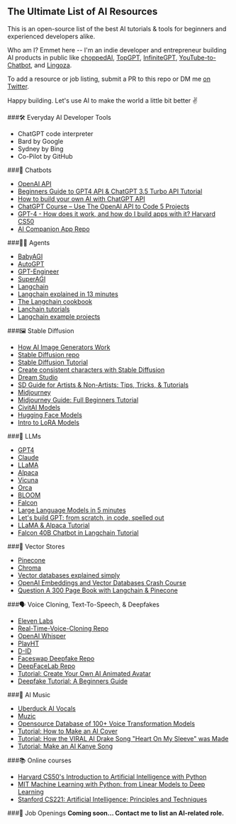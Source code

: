 ## The Ultimate List of AI Resources

This is an open-source list of the best AI tutorials & tools for beginners and experienced developers alike.

Who am I? Emmet here -- I'm an indie developer and entrepreneur building AI products in public like [choppedAI](https://choppedai.com/), [TopGPT](https://www.topgpt.io/), [InfiniteGPT](https://github.com/emmethalm/infiniteGPT), [YouTube-to-Chatbot](https://github.com/emmethalm/youtube-to-chatbot), and [Lingoza](https://lingoza.io/).

To add a resource or job listing, submit a PR to this repo or DM me [on Twitter](https://twitter.com/ehalm_).

Happy building. Let's use AI to make the world a little bit better ✌️

###🛠️ Everyday AI Developer Tools
- ChatGPT code interpreter
- Bard by Google
- Sydney by Bing
- Co-Pilot by GitHub

###💬 Chatbots
- [OpenAI API ](https://platform.openai.com/docs/guides/gpt)
- [Beginners Guide to GPT4 API & ChatGPT 3.5 Turbo API Tutorial ](https://www.youtube.com/watch?v=LX_DXLlaymg)
- [How to build your own AI with ChatGPT API ](https://www.youtube.com/watch?v=4qNwoAAfnk4)
- [ChatGPT Course – Use The OpenAI API to Code 5 Projects ](https://www.youtube.com/watch?v=uRQH2CFvedY)
- [GPT-4 - How does it work, and how do I build apps with it? Harvard CS50 ](https://www.youtube.com/watch?v=vw-KWfKwvTQ)
- [AI Companion App Repo ](https://github.com/a16z-infra/companion-app)

###🕵️‍♂️ Agents
- [BabyAGI ](https://github.com/yoheinakajima/babyagi)
- [AutoGPT ](https://github.com/Significant-Gravitas/Auto-GPT)
- [GPT-Engineer ](https://github.com/AntonOsika/gpt-engineer)
- [SuperAGI ](https://github.com/TransformerOptimus/SuperAGI)
- [Langchain ](https://langchain.com/)
- [Langchain explained in 13 minutes ](https://www.youtube.com/watch?v=aywZrzNaKjs)
- [The Langchain cookbook ](https://www.youtube.com/watch?v=2xxziIWmaSA)
- [Lanchain tutorials ](https://github.com/gkamradt/langchain-tutorials)
- [Langchain example projects ](https://github.com/hwchase17/langchain)

###🖼️ Stable Diffusion
- [How AI Image Generators Work ](https://www.youtube.com/watch?v=1CIpzeNxIhU)
- [Stable Diffusion repo ](https://github.com/CompVis/stable-diffusion)
- [Stable Diffusion Tutorial ](https://www.youtube.com/watch?v=DHaL56P6f5M)
- [Create consistent characters with Stable Diffusion ](https://www.youtube.com/watch?v=iAhqMzgiHVw)
- [Dream Studio ](https://beta.dreamstudio.ai/)
- [SD Guide for Artists & Non-Artists: Tips, Tricks, & Tutorials ](https://docs.google.com/document/d/1R2UZi5G-DXiz2HcCrfAFLYJoer_JPDEoZmV7wy1tEz0/edit)
- [Midjourney ](https://www.midjourney.com/)
- [Midjourney Guide: Full Beginners Tutorial ](https://www.youtube.com/watch?v=VUDjpOY3YeE)
- [CivitAI Models ](https://civitai.com/)
- [Hugging Face Models ](https://huggingface.co/models?pipeline_tag=text-to-image&sort=downloads)
- [Intro to LoRA Models ](https://www.youtube.com/watch?v=ZHVdNeHZPdc)

###🤖 LLMs
- [GPT4 ](https://platform.openai.com/docs/guides/gpt)
- [Claude ](https://docs.anthropic.com/claude/docs)
- [LLaMA ](https://github.com/facebookresearch/llama)
- [Alpaca ](https://github.com/antimatter15/alpaca.cpp)
- [Vicuna ](https://huggingface.co/lmsys/vicuna-13b-delta-v1.1)
- [Orca ](https://www.microsoft.com/en-us/research/publication/orca-progressive-learning-from-complex-explanation-traces-of-gpt-4/)
- [BLOOM ](https://huggingface.co/bigscience/bloom)
- [Falcon ](https://falconllm.tii.ae/)
- [Large Language Models in 5 minutes ](https://www.youtube.com/watch?v=lnA9DMvHtfI)
- [Let's build GPT: from scratch, in code, spelled out ](https://www.youtube.com/watch?v=kCc8FmEb1nY)
- [LLaMA & Alpaca Tutorial ](https://www.youtube.com/watch?v=kT_-qUxrlOU)
- [Falcon 40B Chatbot in Langchain Tutorial ](https://www.youtube.com/watch?v=ukj_ITJKBwE)

###🧮 Vector Stores
- [Pinecone](https://docs.pinecone.io/docs/overview)
- [Chroma ](https://www.trychroma.com/)
- [Vector databases explained simply ](https://www.youtube.com/watch?v=dN0lsF2cvm4)
- [OpenAI Embeddings and Vector Databases Crash Course ](https://www.youtube.com/watch?v=ySus5ZS0b94)
- [Question A 300 Page Book with Langchain & Pinecone ](https://www.youtube.com/watch?v=h0DHDp1FbmQ&t=14s)

###🗣️ Voice Cloning, Text-To-Speech, & Deepfakes
- [Eleven Labs ](https://elevenlabs.io/)
- [Real-Time-Voice-Cloning Repo ](https://github.com/CorentinJ/Real-Time-Voice-Cloning)
- [OpenAI Whisper ](https://github.com/openai/whisper)
- [PlayHT ](https://play.ht/)
- [D-ID ](https://www.d-id.com/)
- [Faceswap Deepfake Repo ](https://github.com/deepfakes/faceswap)
- [DeepFaceLab Repo ](https://github.com/iperov/DeepFaceLab)
- [Tutorial: Create Your Own AI Animated Avatar ](https://www.youtube.com/watch?v=V2efVSXSlqc)
- [Deepfake Tutorial: A Beginners Guide ](https://www.youtube.com/watch?v=t59gRbpYMiY)

###🎵 AI Music
- [Uberduck AI Vocals ](https://uberduck.ai/)
- [Muzic ](https://github.com/microsoft/muzic)
- [Opensource Database of 100+ Voice Transformation Models ](https://colab.research.google.com/drive/1Gj6UTf2gicndUW_tVheVhTXIIYpFTYc7?usp=sharing)
- [Tutorial: How to Make an AI Cover ](https://www.youtube.com/watch?v=AZWVZWOKzmc)
- [Tutorial: How the VIRAL AI Drake Song "Heart On My Sleeve" was Made ](https://www.youtube.com/watch?v=pkbQV71ZvK4)
- [Tutorial: Make an AI Kanye Song ](https://www.youtube.com/watch?v=2sMpIXQcSCA)

###📚 Online courses
- [Harvard CS50's Introduction to Artificial Intelligence with Python ](https://www.edx.org/course/cs50s-introduction-to-artificial-intelligence-with-python?webview=false&campaign=CS50%27s+Introduction+to+Artificial+Intelligence+with+Python&source=edx&product_category=course&placement_url=https%3A%2F%2Fwww.edx.org%2Flearn%2Fartificial-intelligence)
- [MIT Machine Learning with Python: from Linear Models to Deep Learning ](https://www.edx.org/course/machine-learning-with-python-from-linear-models-to?index=product&objectID=course-4c70ad9b-9602-49af-bf00-83fa4bf47708&webview=false&campaign=Machine+Learning+with+Python%3A+from+Linear+Models+to+Deep+Learning&source=edX&product_category=course&placement_url=https%3A%2F%2Fwww.edx.org%2Flearn%2Fartificial-intelligence)
- [Stanford CS221: Artificial Intelligence: Principles and Techniques ](https://www.youtube.com/watch?v=J8Eh7RqggsU&list=PLoROMvodv4rO1NB9TD4iUZ3qghGEGtqNX)

###👷 Job Openings
<b>Coming soon... Contact me to list an AI-related role.</b>
